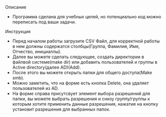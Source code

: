 Описание
* Программа сделана для учебных целей, но потенциально код можно переписать под ваши задачи.

Инструкция
* Перед началом работы загрузите CSV Файл, для корректной работы в нем должны содержатся столбцы(Группа, Фамилия, Имя, Отчество, инициаллы).
* Далее вы можете сделать следующее, создать директории в файлвой системе(make dir) или добавить пользователей и группы в Active directory(далее AD)(Add).
* После этого вы можете открыть папки для общего доступа(Make smb).
* Можно заметить, что на форме есть кнопка Delete, она удаляет пользователей из AD.
* На форме справа присутсвует элемент выбора разрешений для папки, вы можете выбрать разрешения и снизу группу/группы к которым хотите применить данные разрешения, нажатие на кнопку установит разрешения для выбранных папок.
